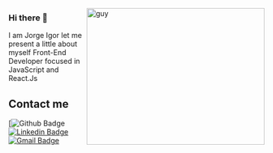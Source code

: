  <img align="right" height="270px" alt="guy" width="350" src="https://i.pinimg.com/originals/e4/26/70/e426702edf874b181aced1e2fa5c6cde.gif" /> </a>
 
### Hi there 👋
I am Jorge Igor let me present a little about myself
Front-End Developer focused in JavaScript and React.Js 
<br />

## Contact me 

[![Github Badge](https://github.com/Jorgeigor)
[![Linkedin Badge](https://img.shields.io/badge/-LinkedIn-blue?style=flat-square&logo=Linkedin&logoColor=white&link=https://www.linkedin.com/in/jorge-igor-gomes/)](https://www.linkedin.com/in/jorge-igor-gomes/)
[![Gmail Badge](https://img.shields.io/badge/-Gmail-c14438?style=flat-square&logo=Gmail&logoColor=white&link=mailto:Jorgeigor2882@gmail.com)](mailto:Jorgeigor2882@gmail.com)

